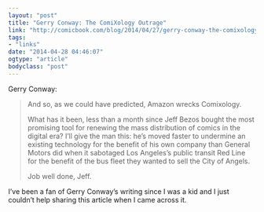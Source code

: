 ```yaml
---
layout: "post"
title: "Gerry Conway: The ComiXology Outrage"
link: "http://comicbook.com/blog/2014/04/27/gerry-conway-the-comixology-outrage/"
tags: 
- "links"
date: "2014-04-28 04:46:07"
ogtype: "article"
bodyclass: "post"
---
```


Gerry Conway:

> And so, as we could have predicted, Amazon wrecks Comixology.
> 
> What has it been, less than a month since Jeff Bezos bought the most promising tool for renewing the mass distribution of comics in the digital era? I’ll give the man this: he’s moved faster to undermine an existing technology for the benefit of his own company than General Motors did when it sabotaged Los Angeles’s public transit Red Line for the benefit of the bus fleet they wanted to sell the City of Angels.
> 
> Job well done, Jeff.

I’ve been a fan of Gerry Conway’s writing since I was a kid and I just couldn’t help sharing this article when I came across it.